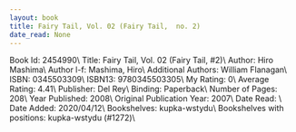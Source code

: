 ```yaml
---
layout: book
title: Fairy Tail, Vol. 02 (Fairy Tail,  no. 2)
date_read: None
---
```


Book Id: 2454990\ 
Title: Fairy Tail, Vol. 02 (Fairy Tail, #2)\ 
Author: Hiro Mashima\ 
Author l-f: Mashima, Hiro\ 
Additional Authors: William Flanagan\ 
ISBN: 0345503309\ 
ISBN13: 9780345503305\ 
My Rating: 0\ 
Average Rating: 4.41\ 
Publisher: Del Rey\ 
Binding: Paperback\ 
Number of Pages: 208\ 
Year Published: 2008\ 
Original Publication Year: 2007\ 
Date Read: \ 
Date Added: 2020/04/12\ 
Bookshelves: kupka-wstydu\ 
Bookshelves with positions: kupka-wstydu (#1272)\ 

